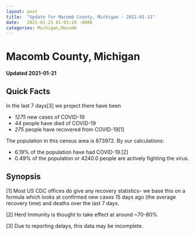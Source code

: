 ```yaml
---
layout: post
title:  "Update for Macomb County, Michigan - 2021-01-21"
date:   2021-01-21 01:01:29 -0600
categories: Michigan,Macomb
---
```


# Macomb County, Michigan
#### Updated 2021-01-21

## Quick Facts

In the last 7 days[3] we project there have been
- *1275* new cases of COVID-19
- *44* people have died of COVID-19
- *275* people have recovered from COVID-19[1]

The population in this census area is 873972. By our calculations:
- 6.19% of the population have had COVID-19.[2]
- 0.49% of the population or 4240.0 people are actively fighting the virus.

## Synopsis




[1] Most US CDC offices do give any recovery statistics- we base this on a formula which looks at confirmed new cases
15 days ago (the average recovery time) and deaths over the last 7 days.

[2] Herd Immunity is thought to take effect at around ~70-80%

[3] Due to reporting delays, this data may be incomplete.
 
    